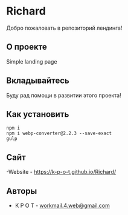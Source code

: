 # Richard

Добро пожаловать в репозиторий лендинга! 


## О проекте

Simple landing page


## Вкладывайтесь

Буду рад помощи в развитии этого проекта!


## Как установить

```
npm i
npm i webp-converter@2.2.3 --save-exact
gulp
```


## Сайт

-Website - https://k-p-o-t.github.io/Richard/


## Авторы

- K P O T - workmail.4.web@gmail.com
